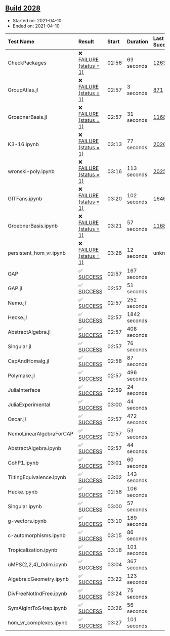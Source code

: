 ## [Build 2028](https://oscarci.mathematik.uni-kl.de/job/oscar-stable/2028/)

* Started on: 2021-04-10
* Ended on: 2021-04-10

| Test Name    | Result | Start | Duration | Last Success | First Failure |
|:-------------|:-------|:------|:---------|:-------------|:--------------|
| CheckPackages | ❌ [FAILURE (status = 1)](https://oscarci.mathematik.uni-kl.de/job/oscar-stable/2028/artifact/logs/build-2028/CheckPackages.log) | 02:56 | 63 seconds | [1263](https://oscarci.mathematik.uni-kl.de/job/oscar-stable/1263/) | [1264](https://oscarci.mathematik.uni-kl.de/job/oscar-stable/1264/) |
| GroupAtlas.jl | ❌ [FAILURE (status = 1)](https://oscarci.mathematik.uni-kl.de/job/oscar-stable/2028/artifact/logs/build-2028/GroupAtlas.jl.log) | 02:57 | 3 seconds | [871](https://oscarci.mathematik.uni-kl.de/job/oscar-stable/871/) | [872](https://oscarci.mathematik.uni-kl.de/job/oscar-stable/872/) |
| GroebnerBasis.jl | ❌ [FAILURE (status = 1)](https://oscarci.mathematik.uni-kl.de/job/oscar-stable/2028/artifact/logs/build-2028/GroebnerBasis.jl.log) | 02:57 | 31 seconds | [1168](https://oscarci.mathematik.uni-kl.de/job/oscar-stable/1168/) | [1169](https://oscarci.mathematik.uni-kl.de/job/oscar-stable/1169/) |
| K3-16.ipynb | ❌ [FAILURE (status = 1)](https://oscarci.mathematik.uni-kl.de/job/oscar-stable/2028/artifact/logs/build-2028/K3-16.ipynb.log) | 03:13 | 77 seconds | [2026](https://oscarci.mathematik.uni-kl.de/job/oscar-stable/2026/) | [2027](https://oscarci.mathematik.uni-kl.de/job/oscar-stable/2027/) |
| wronski-poly.ipynb | ❌ [FAILURE (status = 1)](https://oscarci.mathematik.uni-kl.de/job/oscar-stable/2028/artifact/logs/build-2028/wronski-poly.ipynb.log) | 03:16 | 113 seconds | [2025](https://oscarci.mathematik.uni-kl.de/job/oscar-stable/2025/) | [2026](https://oscarci.mathematik.uni-kl.de/job/oscar-stable/2026/) |
| GITFans.ipynb | ❌ [FAILURE (status = 1)](https://oscarci.mathematik.uni-kl.de/job/oscar-stable/2028/artifact/logs/build-2028/GITFans.ipynb.log) | 03:20 | 102 seconds | [1646](https://oscarci.mathematik.uni-kl.de/job/oscar-stable/1646/) | [1647](https://oscarci.mathematik.uni-kl.de/job/oscar-stable/1647/) |
| GroebnerBasis.ipynb | ❌ [FAILURE (status = 1)](https://oscarci.mathematik.uni-kl.de/job/oscar-stable/2028/artifact/logs/build-2028/GroebnerBasis.ipynb.log) | 03:21 | 57 seconds | [1168](https://oscarci.mathematik.uni-kl.de/job/oscar-stable/1168/) | [1169](https://oscarci.mathematik.uni-kl.de/job/oscar-stable/1169/) |
| persistent_hom_vr.ipynb | ❌ [FAILURE (status = 1)](https://oscarci.mathematik.uni-kl.de/job/oscar-stable/2028/artifact/logs/build-2028/persistent_hom_vr.ipynb.log) | 03:28 | 12 seconds | unknown | unknown |
| GAP | ✅ [SUCCESS](https://oscarci.mathematik.uni-kl.de/job/oscar-stable/2028/artifact/logs/build-2028/GAP.log) | 02:57 | 167 seconds |  |  |
| GAP.jl | ✅ [SUCCESS](https://oscarci.mathematik.uni-kl.de/job/oscar-stable/2028/artifact/logs/build-2028/GAP.jl.log) | 02:57 | 51 seconds |  |  |
| Nemo.jl | ✅ [SUCCESS](https://oscarci.mathematik.uni-kl.de/job/oscar-stable/2028/artifact/logs/build-2028/Nemo.jl.log) | 02:57 | 252 seconds |  |  |
| Hecke.jl | ✅ [SUCCESS](https://oscarci.mathematik.uni-kl.de/job/oscar-stable/2028/artifact/logs/build-2028/Hecke.jl.log) | 02:57 | 1842 seconds |  |  |
| AbstractAlgebra.jl | ✅ [SUCCESS](https://oscarci.mathematik.uni-kl.de/job/oscar-stable/2028/artifact/logs/build-2028/AbstractAlgebra.jl.log) | 02:57 | 408 seconds |  |  |
| Singular.jl | ✅ [SUCCESS](https://oscarci.mathematik.uni-kl.de/job/oscar-stable/2028/artifact/logs/build-2028/Singular.jl.log) | 02:57 | 76 seconds |  |  |
| CapAndHomalg.jl | ✅ [SUCCESS](https://oscarci.mathematik.uni-kl.de/job/oscar-stable/2028/artifact/logs/build-2028/CapAndHomalg.jl.log) | 02:58 | 87 seconds |  |  |
| Polymake.jl | ✅ [SUCCESS](https://oscarci.mathematik.uni-kl.de/job/oscar-stable/2028/artifact/logs/build-2028/Polymake.jl.log) | 02:57 | 496 seconds |  |  |
| JuliaInterface | ✅ [SUCCESS](https://oscarci.mathematik.uni-kl.de/job/oscar-stable/2028/artifact/logs/build-2028/JuliaInterface.log) | 02:59 | 24 seconds |  |  |
| JuliaExperimental | ✅ [SUCCESS](https://oscarci.mathematik.uni-kl.de/job/oscar-stable/2028/artifact/logs/build-2028/JuliaExperimental.log) | 03:00 | 44 seconds |  |  |
| Oscar.jl | ✅ [SUCCESS](https://oscarci.mathematik.uni-kl.de/job/oscar-stable/2028/artifact/logs/build-2028/Oscar.jl.log) | 02:57 | 472 seconds |  |  |
| NemoLinearAlgebraForCAP | ✅ [SUCCESS](https://oscarci.mathematik.uni-kl.de/job/oscar-stable/2028/artifact/logs/build-2028/NemoLinearAlgebraForCAP.log) | 02:57 | 53 seconds |  |  |
| AbstractAlgebra.ipynb | ✅ [SUCCESS](https://oscarci.mathematik.uni-kl.de/job/oscar-stable/2028/artifact/logs/build-2028/AbstractAlgebra.ipynb.log) | 02:57 | 44 seconds |  |  |
| CohP1.ipynb | ✅ [SUCCESS](https://oscarci.mathematik.uni-kl.de/job/oscar-stable/2028/artifact/logs/build-2028/CohP1.ipynb.log) | 03:01 | 60 seconds |  |  |
| TiltingEquivalence.ipynb | ✅ [SUCCESS](https://oscarci.mathematik.uni-kl.de/job/oscar-stable/2028/artifact/logs/build-2028/TiltingEquivalence.ipynb.log) | 03:02 | 143 seconds |  |  |
| Hecke.ipynb | ✅ [SUCCESS](https://oscarci.mathematik.uni-kl.de/job/oscar-stable/2028/artifact/logs/build-2028/Hecke.ipynb.log) | 02:58 | 106 seconds |  |  |
| Singular.ipynb | ✅ [SUCCESS](https://oscarci.mathematik.uni-kl.de/job/oscar-stable/2028/artifact/logs/build-2028/Singular.ipynb.log) | 03:00 | 57 seconds |  |  |
| g-vectors.ipynb | ✅ [SUCCESS](https://oscarci.mathematik.uni-kl.de/job/oscar-stable/2028/artifact/logs/build-2028/g-vectors.ipynb.log) | 03:10 | 189 seconds |  |  |
| c-automorphisms.ipynb | ✅ [SUCCESS](https://oscarci.mathematik.uni-kl.de/job/oscar-stable/2028/artifact/logs/build-2028/c-automorphisms.ipynb.log) | 03:15 | 86 seconds |  |  |
| Tropicalization.ipynb | ✅ [SUCCESS](https://oscarci.mathematik.uni-kl.de/job/oscar-stable/2028/artifact/logs/build-2028/Tropicalization.ipynb.log) | 03:18 | 101 seconds |  |  |
| uMPS(2,2,4)_0dim.ipynb | ✅ [SUCCESS](https://oscarci.mathematik.uni-kl.de/job/oscar-stable/2028/artifact/logs/build-2028/uMPS-2-2-4-_0dim.ipynb.log) | 03:04 | 367 seconds |  |  |
| AlgebraicGeometry.ipynb | ✅ [SUCCESS](https://oscarci.mathematik.uni-kl.de/job/oscar-stable/2028/artifact/logs/build-2028/AlgebraicGeometry.ipynb.log) | 03:22 | 123 seconds |  |  |
| DivFreeNotIndFree.ipynb | ✅ [SUCCESS](https://oscarci.mathematik.uni-kl.de/job/oscar-stable/2028/artifact/logs/build-2028/DivFreeNotIndFree.ipynb.log) | 03:24 | 75 seconds |  |  |
| SymAlgIntToS4rep.ipynb | ✅ [SUCCESS](https://oscarci.mathematik.uni-kl.de/job/oscar-stable/2028/artifact/logs/build-2028/SymAlgIntToS4rep.ipynb.log) | 03:26 | 56 seconds |  |  |
| hom_vr_complexes.ipynb | ✅ [SUCCESS](https://oscarci.mathematik.uni-kl.de/job/oscar-stable/2028/artifact/logs/build-2028/hom_vr_complexes.ipynb.log) | 03:27 | 101 seconds |  |  |
